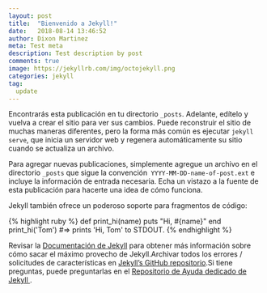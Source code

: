 ```yaml
---
layout: post
title:  "Bienvenido a Jekyll!"
date:   2018-08-14 13:46:52
author: Dixon Martinez
meta: Test meta
description: Test description by post
comments: true
image: https://jekyllrb.com/img/octojekyll.png
categories: jekyll
tag:
  update
---
```


Encontrarás esta publicación en tu directorio `_posts`. Adelante, edítelo y vuelva a crear el sitio para ver sus cambios. Puede reconstruir el sitio de muchas maneras diferentes, pero la forma más común es ejecutar `jekyll serve`, que inicia un servidor web y regenera automáticamente su sitio cuando se actualiza un archivo.

Para agregar nuevas publicaciones, simplemente agregue un archivo en el directorio `_posts` que sigue la convención` YYYY-MM-DD-name-of-post.ext` e incluye la información de entrada necesaria. Echa un vistazo a la fuente de esta publicación para hacerte una idea de cómo funciona.

Jekyll también ofrece un poderoso soporte para fragmentos de código:

{% highlight ruby %}
def print_hi(name)
  puts "Hi, #{name}"
end
print_hi('Tom')
#=> prints 'Hi, Tom' to STDOUT.
{% endhighlight %}

Revisar la [Documentación de Jekyll][jekyll] para obtener más información sobre cómo sacar el máximo provecho de Jekyll.Archivar todos los errores / solicitudes de características en [Jekyll’s GitHub repositorio][jekyll-gh].Si tiene preguntas, puede preguntarlas en el [ Repositorio de Ayuda dedicado de Jekyll ][jekyll-help].

[jekyll]:      http://jekyllrb.com
[jekyll-gh]:   https://github.com/jekyll/jekyll
[jekyll-help]: https://github.com/jekyll/jekyll-help
